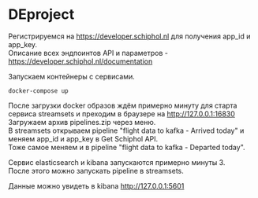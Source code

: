 # DEproject
Регистрируемся на https://developer.schiphol.nl для получения app_id и app_key.  
Описание всех эндпоинтов API и параметров - https://developer.schiphol.nl/documentation  

Запускаем контейнеры с сервисами.
```
docker-compose up
```
После загрузки docker образов ждём примерно минуту для старта сервиса streamsets и преходим в браузере на http://127.0.0.1:16830  
Загружаем архив pipelines.zip через меню.  
В streamsets открываем pipeline "flight data to kafka - Arrived today" и меняем app_id и app_key в Get Schiphol API.  
Тоже самое меняем и в pipeline "flight data to kafka - Departed today".  

Сервис elasticsearch и kibana запускаются примерно минуты 3.  
После этого можно запускать pipeline в streamsets.  

Данные можно увидеть в kibana http://127.0.0.1:5601
